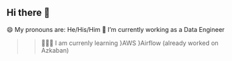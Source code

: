 ## Hi there 👋

<!--
**sujaywagh2105/sujaywagh2105** is a ✨ _special_ ✨ repository because its `README.md` (this file) appears on your GitHub profile.

Here are some ideas to get you started:

- 🔭 I’m currently working on ...
- 🌱 I’m currently learning ...
- 👯 I’m looking to collaborate on ...
- 🤔 I’m looking for help with ...
- 💬 Ask me about ...
- 📫 How to reach me: ...
- 😄 Pronouns: ...
- ⚡ Fun fact: ...
-->
😄 My pronouns are: He/His/Him
🔭 I’m currently working as a Data Engineer
>> 🧑🏻‍🏫 I am currenly learning
        }AWS
        }Airflow (already worked on Azkaban)
